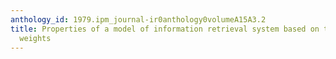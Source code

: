 ```yaml
---
anthology_id: 1979.ipm_journal-ir0anthology0volumeA15A3.2
title: Properties of a model of information retrieval system based on thesaurus with
  weights
---
```

